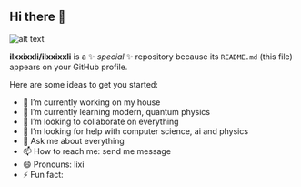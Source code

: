 ## Hi there 👋

![alt text](https://ilxxixxli.github.io/%EC%A6%9D%EB%AA%85%EC%82%AC%EC%A7%84.jpg)


**ilxxixxli/ilxxixxli** is a ✨ _special_ ✨ repository because its `README.md` (this file) appears on your GitHub profile.

Here are some ideas to get you started:

- 🔭 I’m currently working on my house
- 🌱 I’m currently learning modern, quantum physics
- 👯 I’m looking to collaborate on everything
- 🤔 I’m looking for help with computer science, ai and physics
- 💬 Ask me about everything
- 📫 How to reach me: send me message 
- 😄 Pronouns: lixi
- ⚡ Fun fact: 

